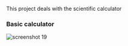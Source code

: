 This project deals with the scientific calculator
### Basic calculator
![screenshot 19](https://cloud.githubusercontent.com/assets/13691876/19919089/6f4acbfa-a0f6-11e6-999f-c5db5e667c55.png)

